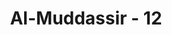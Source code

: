---
title: "Al-Muddassir - 12"
no: 12
arabic_no: ١٢
ayah: وَّجَعَلْتُ لَهٗ مَالًا مَّمْدُوْدًاۙ 
translation: "dan Aku beri kekayaan yang melimpah,"
tafsir: "Allah mengungkapkan bahwa Dia memberikan kepada al-Walid harta yang banyak. Allah telah menganugerahinya berbagai macam harta, sehingga menjadi satu-satunya orang terkaya di kalangan kaumnya. Tidaklah mengherankan kalau sampai terlontar ucapan dari mulut al-Walid perkataan:\n\nSayalah satu-satunya anak dari satu-satunya di negeri ini, tiada seorang pun di kalangan Arab yang sepertiku atau seperti ayahku, al-Mugirah. (Riwayat al-Qurthubi)"
---